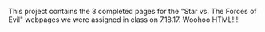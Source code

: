 This project contains the 3 completed pages for the "Star vs. The Forces of Evil" webpages we were assigned in class on 7.18.17. Woohoo HTML!!!!
